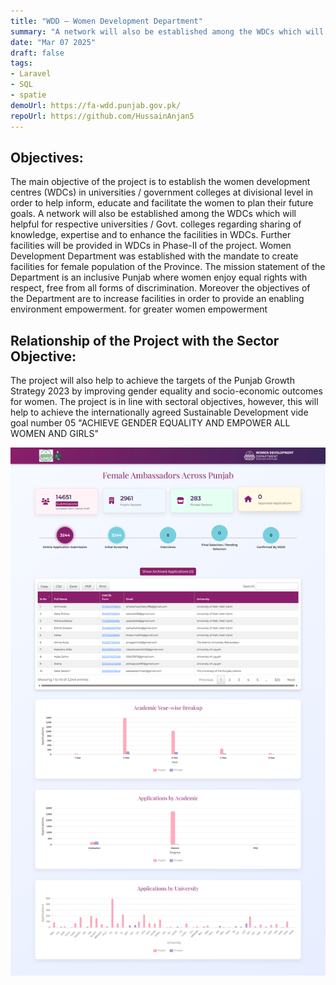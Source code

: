 ```yaml
---
title: "WDD – Women Development Department"
summary: "A network will also be established among the WDCs which will helpful for respective universities / Govt. colleges."
date: "Mar 07 2025"
draft: false
tags:
- Laravel
- SQL
- spatie 
demoUrl: https://fa-wdd.punjab.gov.pk/
repoUrl: https://github.com/HussainAnjan5
---
```


## Objectives:
The main objective of the project is to establish the women development centres (WDCs) in universities / government colleges at divisional level in order to help inform, educate and facilitate the women to plan their future goals. A network will also be established among the WDCs which will helpful for respective universities / Govt. colleges regarding sharing of knowledge, expertise and to enhance the facilities in WDCs. Further facilities will be provided in WDCs in Phase-II of the project. Women Development Department was established with the mandate to create facilities for female population of the Province. The mission statement of the Department is an inclusive Punjab where women enjoy equal rights with respect, free from all forms of discrimination. Moreover the objectives of the Department are to increase facilities in order to provide an enabling environment empowerment. for greater women empowerment

## Relationship of the Project with the Sector Objective:
The project will also help to achieve the targets of the Punjab Growth Strategy 2023 by improving gender equality and socio-economic outcomes for women. The project is in line with sectoral objectives, however, this will help to achieve the internationally agreed Sustainable Development vide goal number 05 "ACHIEVE GENDER EQUALITY AND EMPOWER ALL WOMEN AND GIRLS"

![Logo](public/fa.png)